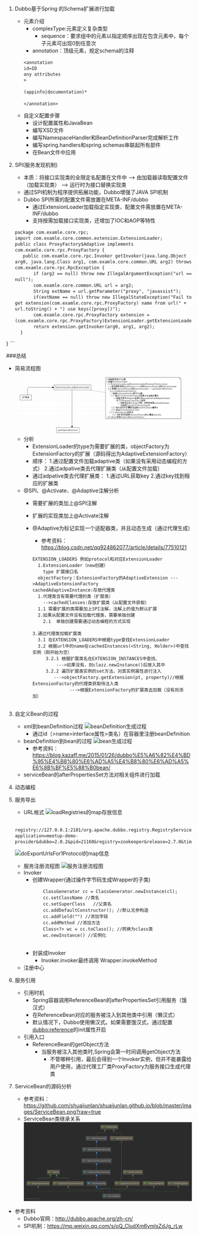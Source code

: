 1.  Dubbo基于Spring 的Schema扩展进行加载
    - 元素介绍
        - complexType:元素定义复杂类型
            - sequence：要求组中的元素以指定顺序出现在包含元素中，每个子元素可出现0到任意次
        - annotation：顶级元素，规定schema的注释
        ```
        <annotation
        id=ID
        any attributes
        >
        
        (appinfo|documentation)*
        
        </annotation>
        ```
    - 自定义配置步骤
        - 设计配置属性和JavaBean
        - 编写XSD文件
        - 编写NamespaceHandler和BeanDefinitionParser完成解析工作
        - 编写spring.handlers和spring.schemas串联起所有部件
        - 在Bean文件中应用
        
2.  SPI(服务发现机制)
    - 本质：将接口实现类的全限定名配置在文件中 --> 由加载器读取配置文件（加载实现类） --> 运行时为接口替换实现类
    - 通过SPI机制为程序提供拓展功能，Dubbo增强了JAVA SPI机制
    - Dubbo SPI所需的配置文件需放置在META-INF/dubbo
        - 通过ExtensionLoader加载指定实现类，配置文件需放置在META-INF/dubbo
        - 支持按需加载接口实现类，还增加了IOC和AOP等特性
     ```
    package com.examle.core.rpc;
    import com.examle.core.common.extension.ExtensionLoader;
    public class ProxyFactory$Adaptive implements com.examle.core.rpc.ProxyFactory {
        public com.examle.core.rpc.Invoker getInvoker(java.lang.Object arg0, java.lang.Class arg1, com.examle.core.common.URL arg2) throws com.examle.core.rpc.RpcException {
            if (arg2 == null) throw new IllegalArgumentException("url == null");
            com.examle.core.common.URL url = arg2;
            String extName = url.getParameter("proxy", "javassist");
            if(extName == null) throw new IllegalStateException("Fail to get extension(com.examle.core.rpc.ProxyFactory) name from url(" + url.toString() + ") use keys([proxy])");
            com.examle.core.rpc.ProxyFactory extension = (com.examle.core.rpc.ProxyFactory)ExtensionLoader.getExtensionLoader(com.examle.core.rpc.ProxyFactory.class).getExtension(extName);
            return extension.getInvoker(arg0, arg1, arg2);
       }
   }
    ```
    
###总结
- 简易流程图
  ![spi简易图](https://github.com/yehuali/dubboDemo/blob/master/images/SPI%E7%AE%80%E6%98%93%E5%9B%BE.png)
    - 分析
       - ExtensionLoader的type为需要扩展的类，objectFactory为ExtensionFactory的扩展（源码得出为AdaptiveExtensionFactory）
       - 顺序： 1.通过配置文件加载adaptive类（如果没有采用动态编程的方式） 2.通过adpative类去代理扩展类（从配置文件加载）
       - 通过adpative类去代理扩展类： 1.通过URL获取key 2.通过key找到相应的扩展类
    - @SPI、@Activate、@Adaptive注解分析
        - 需要扩展的类加上@SPI注解
        - 扩展的实现类加上@Activate注解
        - @Adaptive为标记实现一个适配器类，并且动态生成（通过代理生成）
            - 参考资料：https://blog.csdn.net/qq924862077/article/details/77510121
                
                
                
          ```
          EXTENSION_LOADERS 例如protocol和对应ExtensionLoader
            1.ExtensionLoader（new创建）
              type 扩展接口名
          	objectFactory：ExtensionFactory的AdaptiveExtension --->AdaptiveExtensionFactory 
          cachedAdaptiveInstance:存放代理类
            1.代理类含有需要代理的类（扩展类）
              -->cachedClasses:存放扩展类（从配置文件获取）
          	1.1 需要扩展的类需要加上SPI注解，注解上的值为默认扩展
            2.如果从配置文件没有加载代理类，需要单独创建
              2.1  单独创建需要通过动态编程的方式实现 
          	
          3.通过代理类加载扩展类
            3.1 在EXTENSION_LOADERS中根据type查找ExtensionLoader
            3.2 根据url中的name在cachedInstances(<String, Holder>)中查找实例（刚开始为空）
               3.2.1 根据扩展类名在EXTENSION_INSTANCES中查找、
          	       --->如果没有，则clazz.newInstance()后放入其中
               3.2.2 遍历扩展类实例的set方法，对其实例属性进行注入
          		  --->objectFactory.getExtension(pt, property)//根据ExtensionFactory的代理类获取待注入类
          				--->根据ExtensionFactory的扩展类去加载（没有则添加）
          				
          ```      
3.  自定义Bean的过程
    - xml到beanDefinition过程
    ![beanDefinition生成过程](https://github.com/yehuali/dubboDemo/tree/master/images/xml到beanDefinition解析过程.jpg)  
        - 通过id（>name>interface属性>类名）在容器里注册beanDefinition      
    - beanDefinition到bean的过程
    ![bean生成过程](http://www.ibm.com/developerworks/cn/java/j-lo-spring-principle/origin_image012.gif)
        - 参考资料：https://blog.kazaff.me/2015/01/26/dubbo%E5%A6%82%E4%BD%95%E4%B8%80%E6%AD%A5%E4%B8%80%E6%AD%A5%E6%8B%BF%E5%88%B0bean/
    - serviceBean的afterPropertiesSet方法对相关组件进行加载
    
4.  动态编程

5.  服务导出   
    - URL格式
    ![loadRegistries的map存放信息](https://github.com/yehuali/dubboDemo/tree/master/images/loadRegistries的map存放信息.jpg)
    ```
        registry://127.0.0.1:2181/org.apache.dubbo.registry.RegistryService?application=meetup-demo-provider&dubbo=2.0.2&pid=21160&registry=zookeeper&release=2.7.0&timestamp=1553236781382
    ```
    ![doExportUrlsFor1Protocol的map信息](https://github.com/yehuali/dubboDemo/tree/master/images/doExportUrlsFor1Protocol的map信息.jpg)
    - 服务注册流程图
    ![服务注册流程图](https://github.com/yehuali/dubboDemo/tree/master/images/服务注册流程图.png)
    - Invoker 
        - 创建Wrapper(通过操作字节码生成Wrapper的子类)
            ```
                ClassGenerator cc = ClassGenerator.newInstance(cl);
                cc.setClassName //类名
                cc.setSuperClass   //父类名
                cc.addDefaultConstructor(); //默认无参构造
                cc.addField("") //添加字段
                cc.addMethod //添加方法
                Class<?> wc = cc.toClass(); //转换为class类
                wc.newInstance() //实例化
                
            ```
         - 封装成Invoker 
            - Invoker.invoker最终调用 Wrapper.invokeMethod 
    - 注册中心
    
6.  服务引用
    - 引用时机
        - Spring容器调用ReferenceBean的afterPropertiesSet引用服务（饿汉式）
        - 在ReferenceBean对应的服务被注入到其他类中引用（懒汉式）
        - 默认情况下，Dubbo使用懒汉式。如果需要饿汉式，通过配置<dubbo:reference>的init属性开启
    - 引用入口
        - ReferenceBean的getObject方法
            - 当服务被注入其他类时,Spring会第一时间调用getObject方法
                - 不管哪种引用，最后会得到一个Invoker实例，但并不能暴露给用户使用，通过代理工厂类ProxyFactory为服务接口生成代理类
     

7.  ServiceBean的源码分析
    - 参考资料：https://github.com/shuaijunlan/shuaijunlan.github.io/blob/master/images/ServiceBean.png?raw=true
    - ServiceBean类继承关系
    ![ServiceBean类继承关系](https://github.com/shuaijunlan/shuaijunlan.github.io/blob/master/images/ServiceBean.png?raw=true)
 
         
         
- 参考资料
    - Dubbo官网：http://dubbo.apache.org/zh-cn/
    - SPI机制：https://mp.weixin.qq.com/s/oQ_CludXm6ymlsZdJg_rLw            
        